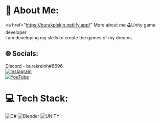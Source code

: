 # 💫 About Me:
<a href="https://burakpiskin.netlify.app/" More about me </a>
🕹️Unity game developer<br>
I am developing my skills to create the games of my dreams.


## 🌐 Socials:
Discord - burakreinh#6696<br> [![Instagram](https://img.shields.io/badge/Instagram-%23E4405F.svg?logo=Instagram&logoColor=white)](https://instagram.com/burakreinh)<br> [![YouTube](https://img.shields.io/badge/YouTube-%23FF0000.svg?logo=YouTube&logoColor=white)](https://youtube.com/@aeterponis) 

# 💻 Tech Stack:
![C#](https://img.shields.io/badge/c%23-%23239120.svg?style=for-the-badge&logo=c-sharp&logoColor=white) ![Blender](https://img.shields.io/badge/blender-%23F5792A.svg?style=for-the-badge&logo=blender&logoColor=white) ![UNITY](https://img.shields.io/badge/Unity-%2320232a.svg?style=for-the-badge&logo=unity&logoColor=white)
